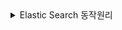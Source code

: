 <details>
  <summary>Elastic Search 동작원리</summary>

#### Elastic Search 동작원리

- 대용량 문서를 인덱스를 만어서 인덱스 기반으로 검색하게 된다.

- 사용 예:
Doc1: 안녕 물고기
Doc2: 안녕 사자
Doc3: 안녕 고양이 사자

안녕: Doc1, Doc2, Doc3
물고기: Doc1,
사자: Doc2, Doc3
고양이: Doc3


#### 인데스 만드는 과정

- 가장 중요한 포인트로 문서를 전처리, 형태소 분석, 후처리 과정을 통해 의미있는 형태소만 인덱스로 만들어 검색이 잘될수 있게 한다

- 문서 -> | 전처리 -> 형태소 분석 -> 후처리 | -> 인텍스 

##### 문서를 엘라스틱서치에 넣었을때
- char_filter - 0개 이상 적용 가능 
- tokenizer - 1개만 적용가능
- token_filter - 0개 이상 적용가능 
- 색인은 3단계를 거친다.

###### char_filter
- HTML strip - HTML 제거 
- Mapping character - 특정문자대치
- Pattern replace - 특정 패턴 대치 (정규식)
###### tokenizer
- ex - this is a test -> this, is, a, test
- 문자열을 토큰화 시키는 단계
- standard -> 한국어 부적합
- nori_tokenizer -> 한국어를 위한 tokenizer
###### token_filter
- lowercase, stop, synonym, stemmer 등이 있다
- 토큰화가 된 토큰에 대해서 후처리 단계


#### nori tokenizer 

```json
{

    "settings": {
        "analysis": {
            "analyzer": {
                "my_custom_analyzer": {
                    "type": "custom",
                    "char_filter": [],
                    "tokenizer": "my_nori_tokenizer",
                    "filter": ["lowercase_filter"]
                }
            },
            "char_filter": {},
            "tokenizer": {
                "my_nori_tokenizer": {
                    "type": "nori_tokenizer",
          		    "decompound_mode": "mixed",
          		    "discard_punctuation": "true",
          		    "lenient": true
                }
            },
            "filter": {
                "lowercase_filter": {
                    "type": "lowercase"
                }
            }
        }
    }
}
```

- decompound_mode : mixed 설정은 합성어 처리 방법으로 mixed로 설정하면 합성어를 분해하고 원본 단어도 유지합니다. (가곡역 → 가곡, 역, 가곡역)
- discard_punctuation : true 설정은 구두점 제거 여부입니다. (반가워! → 반가워)
- lenient : true 설정은 형태소 분석 과정에서 오류 발생시 skip 여부

##### nori tokenizer 사용자 사전
- nori 토크나이저를 사용하면 특정한 단어가 원하지 않게 분해되는 경우가 있습니다. 이를 대비하여 사용자 사전을 등록해 특정 단어는 토크나이징이 되지 않도록 설정할 수 있다.
- 사용자 사전은 2가지 방식으로 설정할 수 있습니다.
1. 직접 JSON에 명시
2. txt 파일 경로 명시 (대게 이 방법 사용)
```json
"tokenizer": {
    "my_nori_tokenizer": {
        "type": "nori_tokenizer",
        "decompound_mode": "mixed",
        "discard_punctuation": "true",
        "user_dictionary": "userdict_ko.txt",
        "lenient": true
    }
}
```

#### 동의어 사전
-  “char_filter → tokenizer → token_filter” 과정에서 token_filter는 분해한 토큰을 후처리

- 동의어 필터는 특정 단어를 의미가 비슷한 단어로 치환, 확장  (ex) 책 = 서적 = book
```json
"settings": {
    "analysis": {
        "analyzer": {
            "my_custom_analyzer": {
                "type": "custom",
                "char_filter": [],
                "tokenizer": "my_nori_tokenizer",
                "filter": [
                    "lowercase_filter",
                    "synonym_filter" // 필터 추가
                ]
            }
        },
        "char_filter": {},
        "tokenizer": {
            "my_nori_tokenizer": {
                "type": "nori_tokenizer",
                "decompound_mode": "mixed",
                "discard_punctuation": "true",
                "user_dictionary": "dict/userdict_ko.txt",
                "lenient": true
            }
        },
        "filter": {
            "lowercase_filter": {
                "type": "lowercase"
            },
            "synonym_filter": { // 동의어 필터
                "type": "synonym",
                "synonyms_path": "dict/synonym-set.txt",
                "lenient": true
            }
        }
    }
}

```
##### 동의어 사전 작성 방법
```bash
# "synonyms_path": "dict/synonym-set.txt",
# 확장 - 특정 토큰에 대해 의미가 비슷한 토큰을 추가로 넣어주는 것
ipod, i-pod, i pod
computer, pc, laptop
# 치환 - 특정 토큰에 대해 의미가 비슷한 토큰을 추가로 넣어주는 것
personal computer => pc
sea biscuit, sea biscit => seabiscuit

```


#### 한글 복합어 동의어 에러처리 

##### 한국어 복합어 문제
- nori tokenizer 단계에서 복합어를 mixed(discard)처리를 진행했는데, 이는 복합어를 분리합니다.
- 문제는 tokenizer에서 "왓"을 "오", "앗"으로 쪼개 버리기때문에 동의어 사전에서 "왓"이라는 단어를 찾을수 없을 -> 매핑 불일치 에러 발생
- 즉, 동의어 사전에 "왓"을 올려도 실제 분석당께에서는 "왓"이라는 토큰이 존재하지 않으니 필터 적용이 불가능해져서 에러가 발생
```bash
# userdict_ko.txt (nori tokenizer)
신사역 -> 신사 역
입생로랑 -> 입 생 로랑
왓 -> 오 앗

# synonym-set.txt
왓, what

```

##### 해결방향

1. 복합어 처리 방식을 바꾸기
`decompound_mode`를 `mixed` 대신 `none`으로 설정하여  
원형을 유지하도록 한다.

```json
"tokenizer": {
  "type": "nori_tokenizer",
  "decompound_mode": "none"
}
```

2. keyword_marker 필터사용
- 지정된 단어를 분리하지 않고 원형 그래도 유지.
```json
"analysis": {
  "analyzer": {
    "custom_korean": {
      "tokenizer": "nori_tokenizer",
      "filter": ["protect_keyword", "my_synonyms"]
    }
  },
  "filter": {
    "protect_keyword": {
      "type": "keyword_marker",
      "keywords": ["왓"]
    },
    "my_synonyms": {
      "type": "synonym",
      "synonyms": ["왓, what"]
    }
  }
}
```
3. Multi-field 매핑
-  두 개의 방식으로 동시에 색인
- ex)
1. title.nori: ["입", "생", "로랑", "오", "앗", "신사", "역"]
2. title.raw: ["입생로랑 왓 신사역"]

```json
"mappings": { // 인덱스가 어떤 구조로 문서를 저장할지를 정의하는 부분
  "properties": { //각 문서(Document)가 가질 필드 목록.
    "title": {
      "type": "text",
      "fields": {
        "nori": {
          "type": "text",
          "analyzer": "nori_mixed"
        },
        "raw": {
          "type": "text",
          "analyzer": "keyword"
        }
      }
    }
  }
}
```


#### CRUD
- 엘라스틱서치는 모든 작업을 REST하게 API로 제공하고 있기 때문에 API 요청으로 인텍스에 문서를 CURD 할수 있다 

###### POST : https://아이피:9200/인덱스명/_doc

```json
{
    "id": "1",
    "title": "문서1",
    "content": "문서1 내용",
    "created": "2025-03-07T00:00:00Z"
}

```

##### GET : https://아이피:9200/인덱스명/_doc/번호
##### POST : https://아이피:9200/인덱스명/_doc/번호
##### DELETE : https://아이피:9200/인덱스명/_doc/번호




#### Bulk API

-  게시판 DB에 담겨 있는 문서를 주기적으로 엘라스틱서치 인덱스에 밀어 넣는 상황이 자주 발생한다. (전체 색인)
-  이 경우 개별 API를 수천 번씩 실행할 경우 색인이 제대로 생기지 않는 문제가 발생한다.
-  이 문제를 해결하기 위해서 엘라스틱서치에서는 수천만건의 데이터를 조금씩 묶어서 처리할수 있는 Bulk API를 제공하고 있다.

##### POST : https://아이피:포트/_bulk

##### Body 작성 방법
- 추가 : index (_id 값이 : 없다면 추가, 있다면 수정)

```json
{ "index" : { "_index" : "my_index" } }
{ "id": "1", "title" : "제목1", "content": "내용1", "created": "2025-03-09T00:00:00Z" }
```
- 삭제 
```json
{ "delete" : { "_index" : "my_index", "_id" : "" } }
```
- 수정
```json
{ "update" : { "_id" : "1", "_index" : "my_index" } }
{ "doc" : { "id": "1", "title" : "제목1", "content": "내용1", "created": "2025-03-09T00:00:00Z" } }
```

##### NDJSON
- body는 단순 JSON이 아니라 Newline Delimits JSON 이다.
- - 일반 JSON은 배열([])이나 객체({}) 형태로 묶어서 표현하지만,
NDJSON은 각 JSON 객체를 줄바꿈(개행)으로 구분하는 형식
```json
Content-Type: application/x-ndjson
```
-  _bulk API는 Read를 지원하지는 않는다. (_mget 사용)
- bulk 최대 값은 HTTP 요청 한계 값인 100MB입니다. 다만 100MB를 다 사용하지 않고 1000 ~ 2000개씩 끊어서 요청


#### 전체 색인
- **색인(Indexing)**: 문서를 검색 가능한 형태로 변환해 Elasticsearch에 저장하는 과정
- 단순 저장이 아니라, **역색인(Inverted Index)** 구조로 만들어야 검색이 가능
- **부분 색인(Partial Update)**이 발생하면 Elasticsearch는 내부적으로 **문서 전체를 다시 색인**한다.
- 전체 색인이 필요 -> 사용자/동의어 사전 변경, 색인 누락
##### 동작 원리
1. 부분 색인 요청 발생 (`_update` API 사용)
2. Elasticsearch가 기존 문서를 조회
3. 변경된 필드를 반영하여 **새 문서 전체를 생성**
4. 새 문서를 색인
5. 기존 문서는 **삭제 마킹(mark delete)** 처리  
   → 실제 디스크 삭제는 나중에 segment merge 시점에 수행

##### 왜 그런가?
- Elasticsearch 문서는 **불변(Immutable)** 구조
- 역색인(Inverted Index) 때문에 문서 일부만 수정 불가능
- 따라서 항상 **문서 단위로 교체**해야 함

##### 비유
> 문서의 한 필드만 고치고 싶어도,  
> Elasticsearch는 기존 문서를 지우고  
> 새 문서 전체를 다시 작성한다.

##### 만약 전체 색일을 하는동안 사용자에 의해서 DB에 CRUD가 발생하면?
- 1. 전체 색인을 시작하는 시점"에 DB가 가진 데이터만 전체 색인을 하도록 설정 (전체 색인 시점 DB 마지막 id 값 이후로 새로 들어온 데이터는 전체 색인 배치에서 제외 함.)
- 2. 전체 색인 과정에서 발생하는 Create, delete, update는? 전체 색인 과정을 수행하는 도중 신규로 DB에 추가되는 데이터는 WAS 단에서 DB와 ES에 모두에 넣는 방법이 있다. (전체 색인 시작시, 기존 데이터의 마지막 id 값 까지만 진행하도록 설계하여 중복을 방지)


##### 매 전체 색인시 색인명이 변경되면, WAS에서 색인명을 변경해야 할까요?
- 다행이 alias라는게 존재
- alias는 별칭으로 대표가 되는 이름을 정해두고, 내부적으로 redirect를 진행할 수 있다.
- API: POST : https://아이피:9200/_aliases
```json
// alias 설정
{
  "actions": [
    {
      "add": {
        "index": "my-index-날짜",
        "alias": "my-index"
      }
    }
  ]
}
```

```json
// alias 제거
{
  "actions": [
    {
      "remove": {
        "index": "my-index-날짜",
        "alias": "my-index"
      }
    }
  ]
}
```

##### 검색과 CUD alias 분리
- 전체 색인을 진행하는 동안 CUD는 새로운 색인, 검색은 신규 색인이 다 만들어지지 않았기 떄문에 기존 색인에 대해 진행
-  이 문제는 alias를 통해 해결 -> 검색용 alias, CUD용 alias
##### Elasticsearch Alias를 활용한 무중단 색인 교체 과정 
-Elasticsearch에서 인덱스 매핑 변경이나 구조 수정을 위해 새로운 인덱스를 생성해야 할 때, 검색(Search)과 CUD(Create, Update, Delete) 작업을 중단하지 않고 전환하는 방법은 alias를 활용하는 것이다. 이 과정을 단계별로 살펴보면 다음과 같다.

1. **검색용 alias와 CUD용 alias가 모두 기존 색인을 가리킴**  
- 현재 상태에서 검색(alias)인 `search_alias`와 쓰기(alias)인 `write_alias`는 모두 기존 인덱스 `old_index`를 참조한다.  

2. **신규 색인 생성**  
- 새로운 매핑과 설정을 적용한 `new_index`를 생성한다. 아직 alias와 연결되지 않았으므로 서비스에는 영향이 없다.  

3. **CUD용 alias를 신규 색인으로 전환**  
- `write_alias`를 `new_index`로 변경하여 이후 생성·수정·삭제 작업이 모두 `new_index`에 반영되도록 한다.  

4. **신규 색인 완료**  
- 기존 `old_index`의 데이터를 `new_index`로 백필(backfill)하여 최신 상태의 데이터를 준비한다. 이 시점에서 `new_index`에는 최신 데이터가 모두 들어있다.  

5. **검색용 alias를 신규 색인으로 전환**  
- `search_alias`도 `new_index`를 가리키도록 변경한다. 이제 검색과 쓰기 모두 `new_index`를 사용하게 되며 무중단 전환이 완료된다.  



#### 검색 API
- 검색을 위해 인덱스를 만들고 문서를 넣는다 그 결과에 검색을 할수 있다
- 검색 또한 API로 할수 있고, 다양한 기능을 제공하고 있다.

- POST : https://IP:9200/인덱스/_search -> 인덱스만 검색
- POST : https://IP:9200/_search -> 전체 인텍스를 검색

##### 검색종류
- match 쿼리 -> 형태소 분석된 필드에 대해 검색어도 형태소 분석을 진행하여 검색 (문장들을 tokenizer)
- term 쿼리 -> 형태소 분석된 인덱스 필드에 대해 검색어는 입력 그대로 사용하여 검색 
- ex) 문서 인텍싱 : : (제목 왓더헬 → tokenizer ->  제목, 왓, 더, 헬 (토큰생성))
- 사용자가 "제목"이라는 단어를 검색했을경우에, term 쿼리를 사용해서 "제목 왓더헬"을 찾는다면 "제목"이라는 단어가 "제목 왓더헬"에 매칭 되지 않지만
- match 쿼리를 사용해서 "제목 왓더헬"을 찾는다면 제목, 왓, 더, 헬로 tokenizer됬지 때문에 "제목"을 입력해도 매칭이 된다.

- bool 쿼리 -> match와 term 쿼리를 할께 사용할수 있다. 여러 쿼리를 조합하고, 논리 연산 추가를 사용하여 검색 
  - must : 속한 match, term이 AND와 같이 모두 있어야 함
  - should : 속한 match, term이 OR과 같이 하나 이상 있어야 함
  - filter : 속한 match, term이 AND로 모두 있어야 하지만, score는 계산하지 않음
  - must_not :  match, term이 하나라도 속해 있다면 검색되지 않음

```json
// match 쿼리 ->  title에 "제목"이 포함되어 있는 데이터를 검색
{
    "query": {
      "match": {
        "title": "제목"
      }
    }
}
```
```json
// term 쿼리 -> title이 정확히 "제목 왓"으로 되어있는 데이터를 검색
{
    "query": {
      "term": {
        "title": "제목 왓"
      }
    }
}
```
```json
// bool 쿼리  
{
    "query": {
        "bool": {
            "must": [
                {
                    "match": {
                        "title": "제목 왓"
                    }
                },
                {
                    "match": {
                        "title": "제목 왓"
                    }
                }
            ],
            "filter": [],
            "should": [],
            "must_not": []
        }
    }
}
```

#### 검색 API 옵션

##### 페이지 네이션
```json
// /my_index/_search
{
  "query": {
    "term":{
      "title":"제목"
    }
  },
  "from" : 0,
  "size" : 2,
  "min_score": 0.2 // elasticsearch는 검색에 대해서 스코어 값을 가지게 되는데 낮게 설정하게 되면 검색결과가 없을 수 있다
  // BM25 min score 
  // 검색을 하려는 단어가 제목에 많이 들어 갈수록 더 높은 가충치를 두도록 설정한 
  // 제목에 1개 내용에 10개와 제목에 2개 내용에 1개가 있을때, 
  // 기본적으로 BM25기반에 가중치가 없다면 제목 + 내용의 합이 많은 문서가 선정되지만 제목에 가중치를 준다면 내용이 
}
// "제목" 포함 되어진 데이터를 모두 가져오지만 그중에 2개만 출력 
```
##### BM25 최소 점수 & 제목 가중치 설명

- 1. BM25 기본 동작
- 검색어가 **제목**과 **내용**에 등장한 횟수를 합산하여 점수를 계산
- 기본 상태에서는 제목과 내용의 중요도(가중치)가 동일
- 예시:
  - **문서 A**: 제목(1개) + 내용(10개) → 총 11회
  - **문서 B**: 제목(2개) + 내용(1개) → 총 3회
  - **결과**: 기본 BM25에서는 문서 A가 더 높은 점수를 받음  
    *(전체 빈도 합계가 많기 때문)*

- 2. 제목 가중치 적용 시
- 제목에 포함된 검색어에 더 높은 비중을 부여
- 예시:
  - 가중치 설정: 제목 1개 = 내용 3개 가치
  - **문서 A 점수**: 제목(1 × 3) + 내용(10 × 1) = 3 + 10 = 13
  - **문서 B 점수**: 제목(2 × 3) + 내용(1 × 1) = 6 + 1 = 7  
    → 여전히 문서 A 점수가 높음
  - **만약 제목 가중치를 더 높이면** (예: 제목 1개 = 내용 10개 가치)
    - 문서 A: 1 × 10 + 10 × 1 = 20
    - 문서 B: 2 × 10 + 1 × 1 = 21  
      → 문서 B가 역전 가능

- 3. 활용 포인트
- 제목에 검색어가 포함되면 사용자의 검색 의도에 더 부합한다고 가정
- 제목 가중치는 `BM25` 계산식에서 **필드별 boost** 값을 조정하여 적용
- Elasticsearch 예시:
  ```json
  {
    "query": {
      "multi_match": {
        "query": "검색어",
        "fields": ["title^3", "content"] //title^3은 title 필드의 검색 점수를 3배로 곱해서 계산
        //["title", "content"] -  title과 content의 점수 비중이 같음
      }
    }
  }
  ```

#### Nested 필드

- 엘라스틱서치는 nested 필드는 객체를 담을 수 있도록 만들어졌다.
- 하나의 데이터에 대체서 부가 정보가 리스트에 의존된 경우에 nested 필드를 사용하여 부가를 검색 할 수 있다.
```json
{
   // 하나의 데이터에 부가 정보가 의존된 경우 예) 하나의 노래에 어러명의 가수의 정도를 담아 햘 경우
  "title": "Something Just Like This",
  "musicians": [
    {
      "name": "The Chainsomkers",
      "agency": "Disruptor Records00000 "
    },
    {
      "name": "Coldplay",
      "agency": "워너 뮤직 그룹"
    }
  ]
}
```
##### nested 필드 mapping

```json
{
    "mappings": {
        "properties": {
            "title": { 
                "type": "text",
                "analyzer": "my_custom_analyzer"
            },
            "musicians": {
                "type": "nested", // nested라고 명시 
                "properties": {
                    "name": { // key 정의
                        "type": "text",
                        "analyzer": "my_custom_analyzer"
                    },
                    "agency": { // key 정의
                        "type": "text",
                        "analyzer": "my_custom_analyzer"
                    }
                }
            }
        }
    }
}

```

##### 데이터 넣기 
```json
// API : POST : https://아이피:9200/인덱스/_doc
{
  "title": "Something Just Like This",
  "musicians": [
    {
      "name": "The Chainsomkers",
      "agency": "Disruptor Records00000 "
    },
    {
      "name": "Coldplay",
      "agency": "워너 뮤직 그룹"
    }
  ]
}
```

##### nested 검색
```json
{
    "query": {
        "nested": { //nested 검색
            "path": "musicians", // 부가 정도에 해당하는 키 값을 path로 지정 
            "query": {
                "match": {
                    "musicians.name": "Something" //musicians에서 해당하는 name 검색
                }
            }
        }
    }
}
// OR
// bool 검색
{
    "query": {
        "bool": { // bool 검색 
            "must": [
                {
                    "nested": {
                        "path": "musicians",
                        "query": {
                            "match": {
                                "musicians.name": "Something"
                            }
                        }
                    }
                }
            ]
        }
    }
}
// 첫 번째 nested 단일 쿼리: 단순히 nested 검색만 수행 (간단, 가볍다).
// 두 번째 쿼리: bool 구조를 사용 → 여러 조건(must, should, must_not)과 조합 가능 → 확장성 높음.
```

</details>